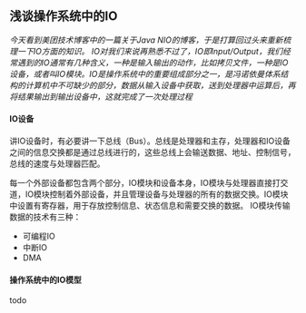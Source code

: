 ## 浅谈操作系统中的IO

*今天看到美团技术博客中的一篇关于Java NIO的博客，于是打算回过头来重新梳理一下IO方面的知识。*
*IO对我们来说再熟悉不过了，IO即Input/Output，我们经常遇到的IO通常有几种含义，一种是输入输出的动作，比如拷贝文件，一种是IO设备，或者叫IO模块。IO是操作系统中的重要组成部分之一，是冯诺依曼体系结构的计算机中不可缺少的部分，数据从输入设备中获取，送到处理器中运算后，再将结果输出到输出设备中，这就完成了一次处理过程*

#### IO设备
讲IO设备时，有必要讲一下总线（Bus）。总线是处理器和主存，处理器和IO设备之间的信息交换都是通过总线进行的，这些总线上会输送数据、地址、控制信号，总线的速度与处理器匹配。

每一个外部设备都包含两个部分，IO模块和设备本身，IO模块与处理器直接打交道，IO模块控制着外部设备，并且管理设备与处理器的所有的数据交换。IO模块中设置有寄存器，用于存放控制信息、状态信息和需要交换的数据。
IO模块传输数据的技术有三种：
+ 可编程IO
+ 中断IO
+ DMA

#### 操作系统中的IO模型
todo

